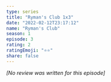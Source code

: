 ```yaml
---
type: series
title: "Ryman's Club 1x3"
date: "2022-02-12T23:17:12"
name: "Ryman's Club"
season: 1
episode: 3
rating: 2
ratingEmoji: "⭐️⭐️"
share: false
---
```


*[No review was written for this episode]*
